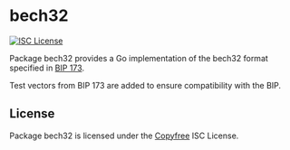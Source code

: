 # bech32

[![ISC License](http://img.shields.io/badge/license-ISC-blue.svg)](http://Copyfree.org)

Package bech32 provides a Go implementation of the bech32 format specified in
[BIP 173](https://github.com/bitcoin/bips/blob/master/bip-0173.mediawiki).

Test vectors from BIP 173 are added to ensure compatibility with the BIP.

## License

Package bech32 is licensed under the [Copyfree](http://Copyfree.org) ISC
License.
